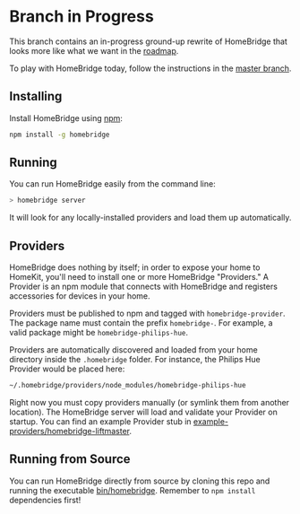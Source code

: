 
# Branch in Progress

This branch contains an in-progress ground-up rewrite of HomeBridge that looks more like what we want in the [roadmap](/nfarina/homebridge/wiki/Roadmap).

To play with HomeBridge today, follow the instructions in the [master branch](/nfarina/homebridge).

## Installing

Install HomeBridge using [npm](https://npmjs.com):

```sh
npm install -g homebridge
```

## Running

You can run HomeBridge easily from the command line:

```sh
> homebridge server
```

It will look for any locally-installed providers and load them up automatically.

## Providers

HomeBridge does nothing by itself; in order to expose your home to HomeKit, you'll need to install one or more HomeBridge "Providers." A Provider is an npm module that connects with HomeBridge and registers accessories for devices in your home.

Providers must be published to npm and tagged with `homebridge-provider`. The package name must contain the prefix `homebridge-`. For example, a valid package might be `homebridge-philips-hue`.

Providers are automatically discovered and loaded from your home directory inside the `.homebridge` folder. For instance, the Philips Hue Provider would be placed here:

```sh
~/.homebridge/providers/node_modules/homebridge-philips-hue
```

Right now you must copy providers manually (or symlink them from another location). The HomeBridge server will load and validate your Provider on startup. You can find an example Provider stub in [example-providers/homebridge-liftmaster]().

## Running from Source

You can run HomeBridge directly from source by cloning this repo and running the executable [bin/homebridge](). Remember to `npm install` dependencies first!